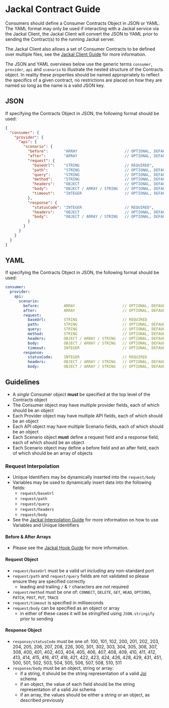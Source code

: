 # Jackal Contract Guide

Consumers should define a Consumer Contracts Object in JSON or YAML. The YAML format may only be used if interacting with a Jackal service via the Jackal Client, the Jackal Client will convert the JSON to YAML prior to sending the Contract(s) to the running Jackal server.

The Jackal Client also allows a set of Consumer Contracts to be defined over multiple files, see the [Jackal Client Guide](https://github.com/findmypast-oss/jackal/blob/master/docs/client.md) for more information.

The JSON and YAML overviews below use the generic terms `consumer`, `provider`, `api` and `scenario` to illustrate the nested structure of the Contracts object. In reality these properties should be named appropriately to reflect the specifics of a given contract, no restrictions are placed on how they are named so long as the name is a valid JSON key.

## JSON

If specifying the Contracts Object in JSON, the following format should be used:

```json
{
  "consumer": {
    "provider": {
      "api": {
        "scenario": {
          "before":       "ARRAY                     // OPTIONAL, DEFAULT: undefined",
          "after":        "ARRAY                     // OPTIONAL, DEFAULT: undefined",
          "request": {
            "baseUrl":    "STRING                    // REQUIRED",
            "path":       "STRING                    // OPTIONAL, DEFAULT: undefined",
            "query":      "STRING                    // OPTIONAL, DEFAULT: undefined",
            "method":     "STRING                    // OPTIONAL, DEFAULT: GET",
            "headers":    "OBJECT                    // OPTIONAL, DEFAULT: undefined",
            "body":       "OBJECT / ARRAY / STRING   // OPTIONAL, DEFAULT: undefined",
            "timeout":    "INTEGER                   // OPTIONAL, DEFAULT: OS Dependent"
          },
          "response": {
            "statusCode": "INTEGER                   // REQUIRED",
            "headers":    "OBJECT                    // OPTIONAL, DEFAULT: undefined",
            "body":       "OBJECT / ARRAY / STRING   // OPTIONAL, DEFAULT: undefined"
          }
        }
      }
    }
  }
}
```

## YAML

If specifying the Contracts Object in JSON, the following format should be used:

```yaml
consumer:
  provider:
    api:
      scenario:
        before:           ARRAY                     // OPTIONAL, DEFAULT: undefined
        after:            ARRAY                     // OPTIONAL, DEFAULT: undefined
        request:
          baseUrl:        STRING                    // REQUIRED
          path:           STRING                    // OPTIONAL, DEFAULT: undefined
          query:          STRING                    // OPTIONAL, DEFAULT: undefined
          method:         STRING                    // OPTIONAL, DEFAULT: GET
          headers:        OBJECT / ARRAY / STRING   // OPTIONAL, DEFAULT: undefined
          body:           OBJECT / ARRAY / STRING   // OPTIONAL, DEFAULT: undefined
          timeout:        INTEGER                   // OPTIONAL, DEFAULT: OS Dependent
        response:
          statusCode:     INTEGER                   // REQUIRED
          headers:        OBJECT / ARRAY / STRING   // OPTIONAL, DEFAULT: undefined
          body:           OBJECT / ARRAY / STRING   // OPTIONAL, DEFAULT: undefined
```

## Guidelines

- A _single_ Consumer object __must__ be specified at the top level of the Contracts object
- The Consumer object may have multiple provider fields, each of which should be an object
- Each Provider object may have multiple API fields, each of which should be an object
- Each API object may have multiple Scenario fields, each of which should be an object
- Each Scenario object __must__ define a request field and a response field, each of which should be an object
- Each Scenario object may define a before field and an after field, each of which should be an array of objects

### Request Interpolation

- Unique Identifiers may be dynamically inserted into the `request/body`
- Variables may be used to dynamically insert data into the following fields:
  - `request/baseUrl`
  - `request/path`
  - `request/query`
  - `request/headers`
  - `request/body`
- See the [Jackal Interpolation Guide](https://github.com/findmypast-oss/jackal/blob/master/docs/interpolation.md) for more information on how to use Variables and Unique Identifiers

#### Before & After Arrays

- Please see the [Jackal Hook Guide](https://github.com/findmypast-oss/jackal/blob/master/docs/hook.md) for more information.

#### Request Object

- `request/baseUrl` must be a valid url _including_ any non-standard port
- `request/path` and `request/query` fields are not validated so please ensure they are specified correctly
  - leading and trailing `/` & `?` characters are _not_ required
- `request/method` must be one of: `CONNECT`, `DELETE`, `GET`, `HEAD`, `OPTIONS`, `PATCH`, `POST`, `PUT`, `TRACE`
- `request/timeout` is specified in milliseconds
- `request/body` can be specified as an object or array
  - in either of these cases it will be stringified using `JSON.stringify` prior to sending

#### Response Object

- `response/statusCode` must be one of: 100, 101, 102, 200, 201, 202, 203, 204, 205, 206, 207, 208, 226, 300, 301, 302, 303, 304, 305, 306, 307, 308, 400, 401, 402, 403, 404, 405, 406, 407, 408, 409, 410, 411, 412, 413, 414, 415, 416, 417, 418, 421, 422, 423, 424, 426, 428, 429, 431, 451, 500, 501, 502, 503, 504, 505, 506, 507, 508, 510, 511
- `response/body` must be an object, string or array:
  - if a string, it should be the string representation of a valid [Joi](https://github.com/hapijs/joi) schema
  - if an object, the value of each field should be the string representation of a valid Joi schema
  - if an array, the values should be either a string or an object, as described previously
